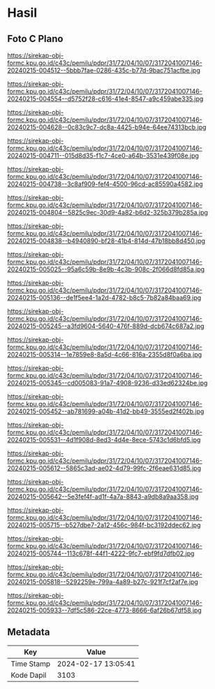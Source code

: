 # Hasil

## Foto C Plano

https://sirekap-obj-formc.kpu.go.id/c43c/pemilu/pdpr/31/72/04/10/07/3172041007146-20240215-004512--5bbb7fae-0286-435c-b77d-9bac751acfbe.jpg

https://sirekap-obj-formc.kpu.go.id/c43c/pemilu/pdpr/31/72/04/10/07/3172041007146-20240215-004554--d5752f28-c616-41e4-8547-a9c459abe335.jpg

https://sirekap-obj-formc.kpu.go.id/c43c/pemilu/pdpr/31/72/04/10/07/3172041007146-20240215-004628--0c83c9c7-dc8a-4425-b94e-64ee74313bcb.jpg

https://sirekap-obj-formc.kpu.go.id/c43c/pemilu/pdpr/31/72/04/10/07/3172041007146-20240215-004711--015d8d35-f1c7-4ce0-a64b-3531e439f08e.jpg

https://sirekap-obj-formc.kpu.go.id/c43c/pemilu/pdpr/31/72/04/10/07/3172041007146-20240215-004738--3c8af909-fef4-4500-96cd-ac85590a4582.jpg

https://sirekap-obj-formc.kpu.go.id/c43c/pemilu/pdpr/31/72/04/10/07/3172041007146-20240215-004804--5825c9ec-30d9-4a82-b6d2-325b379b285a.jpg

https://sirekap-obj-formc.kpu.go.id/c43c/pemilu/pdpr/31/72/04/10/07/3172041007146-20240215-004838--b4940890-bf28-41b4-814d-47b18bb8d450.jpg

https://sirekap-obj-formc.kpu.go.id/c43c/pemilu/pdpr/31/72/04/10/07/3172041007146-20240215-005025--95a6c59b-8e9b-4c3b-908c-2f066d8fd85a.jpg

https://sirekap-obj-formc.kpu.go.id/c43c/pemilu/pdpr/31/72/04/10/07/3172041007146-20240215-005136--de1f5ee4-1a2d-4782-b8c5-7b82a84baa69.jpg

https://sirekap-obj-formc.kpu.go.id/c43c/pemilu/pdpr/31/72/04/10/07/3172041007146-20240215-005245--a3fd9604-5640-476f-889d-dcb674c687a2.jpg

https://sirekap-obj-formc.kpu.go.id/c43c/pemilu/pdpr/31/72/04/10/07/3172041007146-20240215-005314--1e7859e8-8a5d-4c66-816a-2355d8f0a6ba.jpg

https://sirekap-obj-formc.kpu.go.id/c43c/pemilu/pdpr/31/72/04/10/07/3172041007146-20240215-005345--cd005083-91a7-4908-9236-d33ed62324be.jpg

https://sirekap-obj-formc.kpu.go.id/c43c/pemilu/pdpr/31/72/04/10/07/3172041007146-20240215-005452--ab781699-a04b-41d2-bb49-3555ed2f402b.jpg

https://sirekap-obj-formc.kpu.go.id/c43c/pemilu/pdpr/31/72/04/10/07/3172041007146-20240215-005531--4d1f908d-8ed3-4d4e-8ece-5743c1d6bfd5.jpg

https://sirekap-obj-formc.kpu.go.id/c43c/pemilu/pdpr/31/72/04/10/07/3172041007146-20240215-005612--5865c3ad-ae02-4d79-99fc-2f6eae631d85.jpg

https://sirekap-obj-formc.kpu.go.id/c43c/pemilu/pdpr/31/72/04/10/07/3172041007146-20240215-005642--5e3fef4f-ad1f-4a7a-8843-a9db8a9aa358.jpg

https://sirekap-obj-formc.kpu.go.id/c43c/pemilu/pdpr/31/72/04/10/07/3172041007146-20240215-005715--b527dbe7-2a12-456c-984f-bc3192ddec62.jpg

https://sirekap-obj-formc.kpu.go.id/c43c/pemilu/pdpr/31/72/04/10/07/3172041007146-20240215-005744--113c678f-44f1-4222-9fc7-ebf9fd7dfb02.jpg

https://sirekap-obj-formc.kpu.go.id/c43c/pemilu/pdpr/31/72/04/10/07/3172041007146-20240215-005818--5292259e-799a-4a89-b27c-921f7cf2af7e.jpg

https://sirekap-obj-formc.kpu.go.id/c43c/pemilu/pdpr/31/72/04/10/07/3172041007146-20240215-005933--7df5c586-22ce-4773-8666-6af26b67df58.jpg


## Metadata

| Key        | Value               |
| ---------- | ------------------- |
| Time Stamp | 2024-02-17 13:05:41 |
| Kode Dapil | 3103                |



